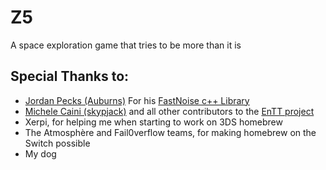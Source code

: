 # Z5
A space exploration game that tries to be more than it is

## Special Thanks to:
* [Jordan Pecks (Auburns)](https://github.com/Auburns) For his [FastNoise c++ Library](https://github.com/Auburns/FastNoise)
* [Michele Caini (skypjack)](https://github.com/skypjack) and all other contributors to the [EnTT project](https://github.com/skypjack/entt)
* Xerpi, for helping me when starting to work on 3DS homebrew
* The Atmosphère and Fail0verflow teams, for making homebrew on the Switch possible
* My dog